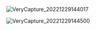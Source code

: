 ![VeryCapture_20221229144017](https://user-images.githubusercontent.com/26371465/209914143-b7d4b26a-10d4-4199-86a3-12c705f132f2.jpg)

![VeryCapture_20221229144500](https://user-images.githubusercontent.com/26371465/209914248-d3b41ac2-39de-4869-b6ea-994cab7e7d9f.jpg)
